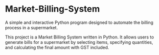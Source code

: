 #  Market-Billing-System
 A simple and interactive Python program designed to automate the billing process in a supermarket.

This project is a Market Billing System written in Python. It allows users to generate bills for a supermarket by selecting items, specifying quantities, and calculating the final amount with GST included.
















